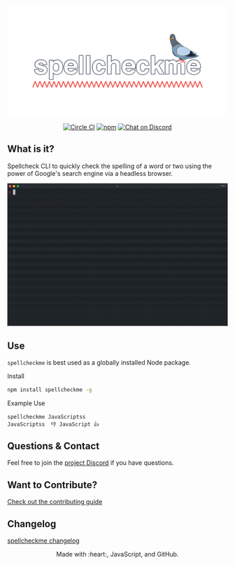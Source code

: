 ![logo](./media/logo.png)

<p align="center">
  <a href="https://circleci.com/gh/cujarrett/spellcheckme/tree/main"><img alt="Circle CI" src="https://circleci.com/gh/cujarrett/spellcheckme/tree/main.svg?style=svg"></a>
  <a href="https://www.npmjs.com/package/spellcheckme"><img alt="npm" src="https://img.shields.io/npm/dt/spellcheckme.svg"></a>
  <a href="https://discord.gg/jAA5U52"><img alt="Chat on Discord" src="https://img.shields.io/discord/460598989939802115?label=Discord"></a>
</p>

## What is it?

Spellcheck CLI to quickly check the spelling of a word or two using the power of Google's search engine via a headless browser.

![demo](./media/demo.gif)

## Use

`spellcheckme` is best used as a globally installed Node package.

Install
```sh
npm install spellcheckme -g
```

Example Use
```sh
spellcheckme JavaScriptss
JavaScriptss  👎 JavaScript 👍
```

## Questions & Contact
Feel free to join the [project Discord](https://discord.gg/uuQDgzhbrd) if you have questions.

## Want to Contribute?
[Check out the contributing guide](CONTRIBUTING.md)

## Changelog
[spellcheckme changelog](CHANGELOG.md)

<p align="center">
  Made with :heart:, JavaScript, and GitHub.
</p>